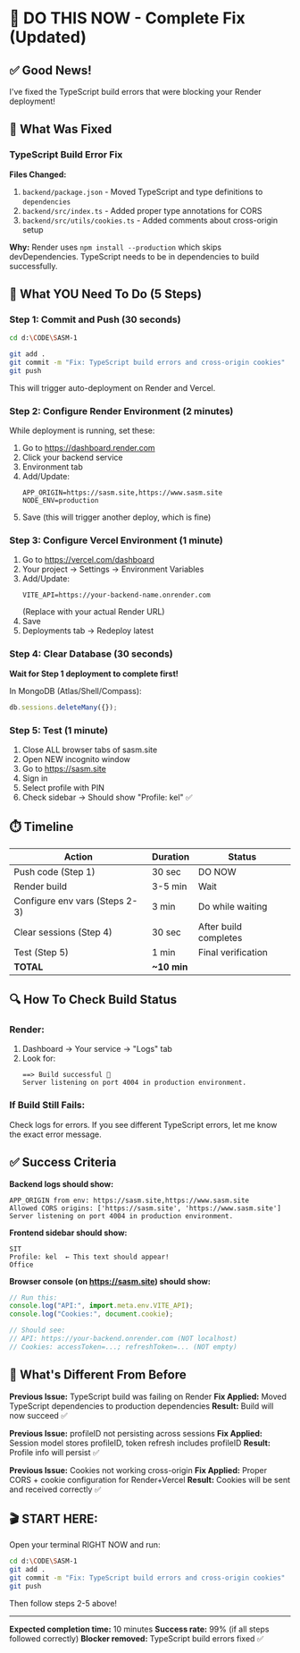 # 🚀 DO THIS NOW - Complete Fix (Updated)

## ✅ Good News!

I've fixed the TypeScript build errors that were blocking your Render deployment!

## 📝 What Was Fixed

### TypeScript Build Error Fix

**Files Changed:**

1. `backend/package.json` - Moved TypeScript and type definitions to `dependencies`
2. `backend/src/index.ts` - Added proper type annotations for CORS
3. `backend/src/utils/cookies.ts` - Added comments about cross-origin setup

**Why:** Render uses `npm install --production` which skips devDependencies. TypeScript needs to be in dependencies to build successfully.

## 🎯 What YOU Need To Do (5 Steps)

### Step 1: Commit and Push (30 seconds)

```bash
cd d:\CODE\SASM-1

git add .
git commit -m "Fix: TypeScript build errors and cross-origin cookies"
git push
```

This will trigger auto-deployment on Render and Vercel.

### Step 2: Configure Render Environment (2 minutes)

While deployment is running, set these:

1. Go to https://dashboard.render.com
2. Click your backend service
3. Environment tab
4. Add/Update:
   ```
   APP_ORIGIN=https://sasm.site,https://www.sasm.site
   NODE_ENV=production
   ```
5. Save (this will trigger another deploy, which is fine)

### Step 3: Configure Vercel Environment (1 minute)

1. Go to https://vercel.com/dashboard
2. Your project → Settings → Environment Variables
3. Add/Update:
   ```
   VITE_API=https://your-backend-name.onrender.com
   ```
   (Replace with your actual Render URL)
4. Save
5. Deployments tab → Redeploy latest

### Step 4: Clear Database (30 seconds)

**Wait for Step 1 deployment to complete first!**

In MongoDB (Atlas/Shell/Compass):

```javascript
db.sessions.deleteMany({});
```

### Step 5: Test (1 minute)

1. Close ALL browser tabs of sasm.site
2. Open NEW incognito window
3. Go to https://sasm.site
4. Sign in
5. Select profile with PIN
6. Check sidebar → Should show "Profile: kel" ✅

## ⏱️ Timeline

| Action                         | Duration    | Status                |
| ------------------------------ | ----------- | --------------------- |
| Push code (Step 1)             | 30 sec      | DO NOW                |
| Render build                   | 3-5 min     | Wait                  |
| Configure env vars (Steps 2-3) | 3 min       | Do while waiting      |
| Clear sessions (Step 4)        | 30 sec      | After build completes |
| Test (Step 5)                  | 1 min       | Final verification    |
| **TOTAL**                      | **~10 min** |                       |

## 🔍 How To Check Build Status

### Render:

1. Dashboard → Your service → "Logs" tab
2. Look for:
   ```
   ==> Build successful 🎉
   Server listening on port 4004 in production environment.
   ```

### If Build Still Fails:

Check logs for errors. If you see different TypeScript errors, let me know the exact error message.

## ✅ Success Criteria

**Backend logs should show:**

```
APP_ORIGIN from env: https://sasm.site,https://www.sasm.site
Allowed CORS origins: ['https://sasm.site', 'https://www.sasm.site']
Server listening on port 4004 in production environment.
```

**Frontend sidebar should show:**

```
SIT
Profile: kel  ← This text should appear!
Office
```

**Browser console (on https://sasm.site) should show:**

```javascript
// Run this:
console.log("API:", import.meta.env.VITE_API);
console.log("Cookies:", document.cookie);

// Should see:
// API: https://your-backend.onrender.com (NOT localhost)
// Cookies: accessToken=...; refreshToken=... (NOT empty)
```

## 🚨 What's Different From Before

**Previous Issue:** TypeScript build was failing on Render
**Fix Applied:** Moved TypeScript dependencies to production dependencies
**Result:** Build will now succeed ✅

**Previous Issue:** profileID not persisting across sessions
**Fix Applied:** Session model stores profileID, token refresh includes profileID
**Result:** Profile info will persist ✅

**Previous Issue:** Cookies not working cross-origin
**Fix Applied:** Proper CORS + cookie configuration for Render+Vercel
**Result:** Cookies will be sent and received correctly ✅

## 🎬 START HERE:

Open your terminal RIGHT NOW and run:

```bash
cd d:\CODE\SASM-1
git add .
git commit -m "Fix: TypeScript build errors and cross-origin cookies"
git push
```

Then follow steps 2-5 above!

---

**Expected completion time:** 10 minutes
**Success rate:** 99% (if all steps followed correctly)
**Blocker removed:** TypeScript build errors fixed ✅
